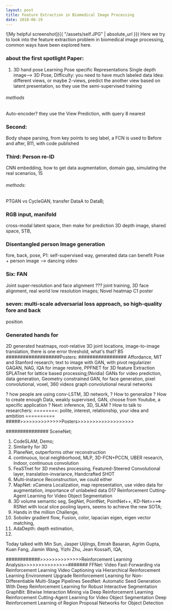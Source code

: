 ```yaml
---
layout: post
title: Feature Extraction in Biomedical Image Processing
date: 2018-06-19
---
```

![My helpful screenshot]({{ "/assets/self.JPG" | absolute_url }})
Here we try to look into the feature extraction problem in biomedical image processing, common ways have been explored here.

### about the first spotlight Paper:
1. 3D hand pose
Learning Pose specific Representations
Single depth image--> 3D Pose,
Difficulty: you need to have much labeled data
Idea: different views, or maybe 2-views, predict the another view based on latent presentation,
      so they use the semi-supervised training
###### methods
Auto-encoder? they use the View Prediction, with query 8 nearest
### Second:
Body shape parsing, from key points to seg label, a FCN is used to
Before and after, B11, with code published
### Third:  Person re-ID
CNN embedding, how to get data augmentation, domain gap,
simulating the real scenarios, 15
###### methods:
PTGAN vs CycleGAN, transfer DataA to DataB;
### RGB input, manifold
cross-modal latent space, then make for prediction
3D depth image, shared space, STB,
### Disentangled person Image generation
fore, back, pose,
P1: self-supervised way, generated data can benefit
Pose + person image --> dancing video
### Six: FAN
Joint super-resolution and face alignment
??? joint training, 3D face alignment, real world low resolution images;
Novel heatmap C1 poster
### seven: multi-scale adversarial loss approach, so high-quality fore and back
position
### Generated hands for
2D generated heatmaps, root-relative 3D joint locations,
image-to-image translation, there is one error threshold, what's that? B5
###################Posters: #################
Affordance, MIT and Stanford research;
text to image with GAN, with pivot regularizer
GAGAN, NAG, IQA for image restore, PPFNET for 3D feature Extraction
SPLATnet for lattice based processing;(Nvidia)
GANs for video prediction, data generation,
Geometry constrained GAN, for face generation,
pixel convolutional, voxel,
360 videos
graph convolutional neural networks

? how people are using conv-LSTM, 3D network,
? How to generalize
? How to create enough Data, weakly supervised, GAN, choose from Youtube, a specific application
? Next: inference, 3D, SLAM
? How to talk to researchers:
========: polite, interest, relationship, your idea and ambition ==========
#####>>>>>>>>>>>>>>Posters>>>>>>>>>>>>>>>>>>>

###############
SceneNet;
1. CodeSLAM, Demo;
2. Similarity for 3D
3. PlaneNet, outperforms other reconstruction
4. continuous, local neighborhood, MLP, 3D-FCN+PCCN, UBER research, Indoor, continuous convolution
5. FeaSTnet for 3D meshes processing, Featured-Steered Convolutional layer, translation-invariance, Handcrafted SHOT
6. Multi-instance Reconstruction, we could either
7. MapNet: xCamera Localization, map representation, use video data for augmentation, importance of unlabeled data
   D17
   	Reinforcement Cutting-Agent Learning for Video Object Segmentation
8. 3D volume semantic seg, SegNet, PointNet, PointNet++, KD-Net====> RSNet with local slice pooling layers,
   seems to achieve the new SOTA;
9. Hands in the million Challenge,
10. Sobolev gradient flow, Fusion, color, lapacian eigen, eigen vector matching,
11. AdaDepth: depth estimation,
12.

Today talked with Min Sun, Jasper Uijlings, Emrah Basaran, Agrim Gupta, Kuan Fang, Jiamin Wang, Yizhi Zhu, Jean Kossaifi,
IQA,

############>>>>>>>>>>>>>>Reinforcement Learning Analysis>>>>>>>>>>>>>>>#######
	FFNet: Video Fast-Forwarding via Reinforcement Learning
  Video Captioning via Hierarchical Reinforcement Learning
  Environment Upgrade Reinforcement Learning for Non-Differentiable Multi-Stage Pipelines
  SeedNet: Automatic Seed Generation With Deep Reinforcement Learning for Robust Interactive Segmentation
  GraphBit: Bitwise Interaction Mining via Deep Reinforcement Learning
  Reinforcement Cutting-Agent Learning for Video Object Segmentation
  Deep Reinforcement Learning of Region Proposal Networks for Object Detection
